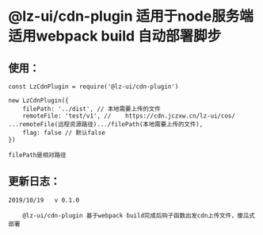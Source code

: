 # @lz-ui/cdn-plugin 适用于node服务端 适用webpack build 自动部署脚步


## 使用： 

    const LzCdnPlugin = require('@lz-ui/cdn-plugin')

    new LzCdnPlugin({
        filePath: '../dist', // 本地需要上传的文件
        remoteFile: 'test/v1', //    https://cdn.jczxw.cn/lz-ui/cos/ ...remoteFile(远程资源路径).../filePath(本地需要上传的文件),
        flag: false // 默认false 
    })

    filePath是相对路径

## 更新日志：

    2019/10/19   v 0.1.0

        @lz-ui/cdn-plugin 基于webpack build完成后钩子函数出发cdn上传文件，傻瓜式部署
